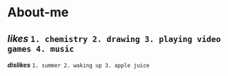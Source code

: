 # About-me
***likes***
`1. chemistry 2. drawing 3. playing video games 4. music`
---
***dislikes*** 
`1. summer 2. waking up 3. apple juice`
